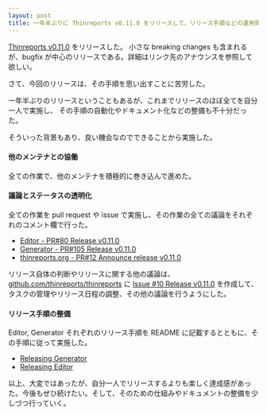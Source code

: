 ```yaml
---
layout: post
title: 一年半ぶりに Thinreports v0.11.0 をリリースして、リリース手順などの運用周りを見直した
---
```


[Thinreports v0.11.0](http://www.thinreports.org/news/2020/06/thinreports-v0_11_0-released/) をリリースした。
小さな breaking changes も含まれるが、bugfix が中心のリリースである。詳細はリンク先のアナウンスを参照して欲しい。

さて、今回のリリースは、その手順を思い出すことに苦労した。

一年半ぶりのリリースということもあるが、これまでリリースのほぼ全てを自分一人で実施し、
その手順の自動化やドキュメント化などの整備も不十分だった。

そういった背景もあり、良い機会なのでできることから実施した。

#### 他のメンテナとの協働

全ての作業で、他のメンテナを積極的に巻き込んで進めた。

#### 議論とステータスの透明化

全ての作業を pull request や issue で実施し、その作業の全ての議論をそれぞれのコメント欄で行った。

- [Editor - PR#80 Release v0.11.0](https://github.com/thinreports/thinreports-editor/pull/80)
- [Generator - PR#105 Release v0.11.0](https://github.com/thinreports/thinreports-generator/pull/105)
- [thinreports.org - PR#12 Announce release v0.11.0](https://github.com/thinreports/thinreports.org/pull/12)

リリース自体の判断やリリースに関する他の議論は、[github.com/thinreports/thinreports](https://github.com/thinreports/thinreports) に [Issue #10 Release v0.11.0](https://github.com/thinreports/thinreports/issues/10) を作成して、タスクの管理やリリース日程の調整、その他の議論を行うようにした。

#### リリース手順の整備

Editor, Generator それぞれのリリース手順を README に記載するとともに、その手順に従って実施した。

- [Releasing Generator](https://github.com/thinreports/thinreports-generator#releasing-generator)
- [Releasing Editor](https://github.com/thinreports/thinreports-editor#releasing-editor)

以上、大変ではあったが、自分一人でリリースするよりも楽しく達成感があった。今後もぜひ続けたい。そして、そのための仕組みやドキュメントの整備を少しづつ行っていく。
